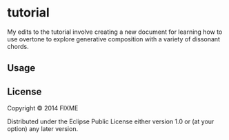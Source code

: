 # tutorial

My edits to the tutorial involve creating a new document for learning
how to use overtone to explore generative composition with a variety
of dissonant chords.

## Usage



## License

Copyright © 2014 FIXME

Distributed under the Eclipse Public License either version 1.0 or (at
your option) any later version.

